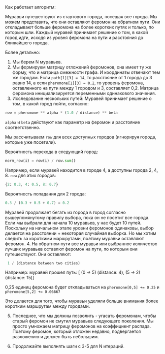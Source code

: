 Как работает алгоритм:

Муравьи путешествуют из стартового города, посещая все города. Мы можем представить, что они оставляют феромон на обратном пути. Они откладывают больше феромона на более коротких путях и только, по которым шли. 
Каждый муравей принимает решение о том, в какой город идти, исходя из уровня феромона на пути и расстояния до ближайшего города.

Более детально:
1. Мы берем N муравьев.
2. Мы формируем матрицу отложений феромонов, она имеет ту же форму, что и матрица смежности графа. И координаты отвечают тем же городам.
Если `path[1][3] = 14`, то расстояние от 1 города до 3 равно 14, а если `pheromone[1][3] = 0,2`, то уровень феромона, оставленного на пути между 1 городом и 3, составляет 0,2. Матрица феромона инициализируется переменными одинакового значения.
3. Исследование нескольких путей:
Муравей принимает решение о том, в какой город пойти, согласно:

```Python
row = pheromone ** alpha * (1.0 / distance) ** beta
```

`alpha` и `beta` действуют как параметр на феромон и расстояние соответственно.

Мы рассчитываем `row` для всех доступных городов (игнорируя города, которые уже посетили).

Вероятность перехода в следующий город:

```Python
norm_row(i) = row(i) / row.sum()
```

Например, если муравей находится в городе 4, а доступны города 2, 4, 8. `row` для этих городов:
```Python
{2: 0.3, 4: 0.5, 8: 0.7}
```

Вероятность попадания для 2 города:
```Python
0.3 / (0.3 + 0.5 + 0.7) = 0.2
```

Муравей продолжает бегать из города в город согласно вышеупомянутому правилу выбора, пока он не посетит все города.
Если мы выбрали для начала 10 муравьев, у нас будет 10 путей.
Поскольку на начальном этапе уровни феромонов одинаковы, выбор делается на расстоянии + некоторая случайная выборка. 
Но мы хотим следить за короткими маршрутами, поэтому муравьи оставляют феромон.
4. На обратном пути все муравьи или выбранное количество лучших муравьев оставлют феромон на пути, по которым они путешествуют.
Они оставляют:

```Python
 1 / (distance between two cities)
```
 
 Например: муравей прошел путь: [ (0 -> 5) (distance: 4), (5 -> 2) (distance: 15)]

0,25 единиц феромона будет откладываться на `pheromone[0,5] += 0.25` и `pheromone[5,2] += 0.06667`

Это делается для того, чтобы муравьи уделяли больше внимания более коротким маршрутам между городами.

5. Последнее, что мы должны позволить - угасать феромонам, чтобы старый феромон не смутил муравьев следующего поколения.
Мы просто умножаем матрицу феромонов на коэффициент распада. Поэтому феромон, который отложен недавно, подвергается разложению и должен быть небольшим.

6. Продолжайте выполнять шаги с 3-5 для N итераций.
